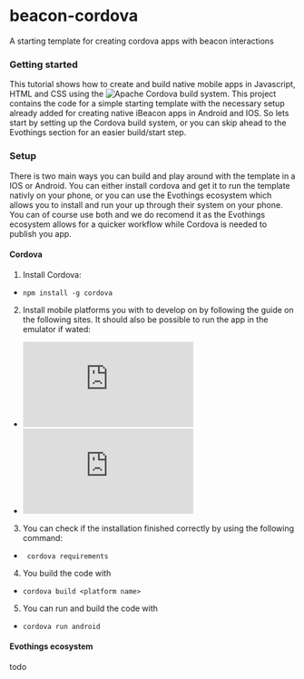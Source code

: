 # beacon-cordova
A starting template for creating cordova apps with beacon interactions

### Getting started
This tutorial shows how to create and build native mobile apps in Javascript, HTML and CSS using the ![Apache Cordova](https://cordova.apache.org/) build system. This project contains the code for a simple starting template with the necessary setup already added for creating native iBeacon apps in Android and IOS. So lets start by setting up the Cordova build system, or you can skip ahead to the Evothings section for an easier build/start step.

### Setup
There is two main ways you can build and play around with the template in a IOS or Android. You can either install cordova and get it to run the template nativly on your phone, or you can use the Evothings ecosystem which allows you to install and run your up through their system on your phone. You can of course use both and we do recomend it as the Evothings ecosystem allows for a quicker workflow while Cordova is needed to publish you app.

#### Cordova
1. Install Cordova:
  - `npm install -g cordova`
2. Install mobile platforms you with to develop on by following the guide on the following sites. It should also be possible to run the app in the emulator if wated:
  - ![IOS](https://cordova.apache.org/docs/en/latest/guide/platforms/ios/index.html)
  - ![Andoird](https://cordova.apache.org/docs/en/latest/guide/platforms/android/index.html)
3. You can check if the installation finished correctly by using the following command:
  - ` cordova requirements`
4. You build the code with
  - `cordova build <platform name>`
5. You can run and build the code with
  - `cordova run android`

#### Evothings ecosystem
todo
